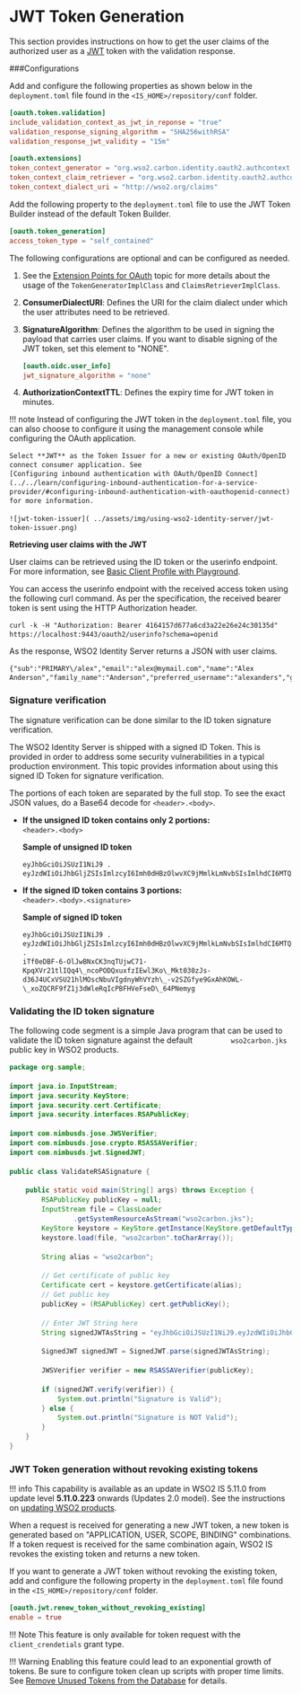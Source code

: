 # JWT Token Generation

This section provides instructions on how to get the user claims of the
authorized user as a
[JWT](https://openid.net/specs/draft-jones-json-web-token-07.html) token
with the validation response.

###Configurations

Add and configure the following properties as shown below in the `deployment.toml` file found in the `<IS_HOME>/repository/conf` folder.  

```toml
[oauth.token.validation]
include_validation_context_as_jwt_in_reponse = "true"
validation_response_signing_algorithm = "SHA256withRSA"
validation_response_jwt_validity = "15m"
```

```toml
[oauth.extensions]
token_context_generator = "org.wso2.carbon.identity.oauth2.authcontext.JWTTokenGenerator"
token_context_claim_retriever = "org.wso2.carbon.identity.oauth2.authcontext.DefaultClaimsRetriever"
token_context_dialect_uri = "http://wso2.org/claims"
```

Add the following property to the `deployment.toml` file to use the JWT Token
Builder instead of the default Token Builder.

```toml
[oauth.token_generation]
access_token_type = "self_contained"
```
    
The following configurations are optional and can be configured as
needed.

1.  See the [Extension Points for OAuth](../../learn/extension-points-for-oauth/#authorizationcontext-token-generator)
    topic for more details about the usage of the `TokenGeneratorImplClass` and `ClaimsRetrieverImplClass`.

2.  **ConsumerDialectURI**: Defines the URI for the claim dialect under
    which the user attributes need to be retrieved.

3.  **SignatureAlgorithm**: Defines the algorithm to be used in signing the
    payload that carries user claims. If you want to disable signing of
    the JWT token, set this element to "NONE".

    ```toml
    [oauth.oidc.user_info]
    jwt_signature_algorithm = "none"
    ```

4.  **AuthorizationContextTTL**: Defines the expiry time for JWT token in
    minutes.

!!! note
    Instead of configuring the JWT token in the
    `deployment.toml` file, you can also choose to configure
    it using the management console while configuring the OAuth application.
    
    Select **JWT** as the Token Issuer for a new or existing OAuth/OpenID
    connect consumer application. See 
    [Configuring inbound authentication with OAuth/OpenID Connect](../../learn/configuring-inbound-authentication-for-a-service-provider/#configuring-inbound-authentication-with-oauthopenid-connect)
    for more information.
    
    ![jwt-token-issuer]( ../assets/img/using-wso2-identity-server/jwt-token-issuer.png) 
    

**Retrieving user claims with the JWT**

User claims can be retrieved using the ID token or the userinfo endpoint. For more information, see [Basic Client Profile with Playground](../../learn/basic-client-profile-with-playground).

You can access the userinfo endpoint with the received access token using the following curl command. As per the specification, the received bearer token is sent using the HTTP Authorization header.

```
curl -k -H "Authorization: Bearer 4164157d677a6cd3a22e26e24c30135d" https://localhost:9443/oauth2/userinfo?schema=openid
```

As the response, WSO2 Identity Server returns a JSON with user claims.

```
{"sub":"PRIMARY\/alex","email":"alex@mymail.com","name":"Alex Anderson","family_name":"Anderson","preferred_username":"alexanders","given_name":"Alex"}
```

### Signature verification

The signature verification can be done similar to the ID token signature
verification.

The WSO2 Identity Server is shipped with a signed ID Token. This is
provided in order to address some security vulnerabilities in a typical
production environment. This topic provides information about using this
signed ID Token for signature verification.

The portions of each token are separated by the full stop. To see the
exact JSON values, do a Base64 decode for `<header>.<body>`.

-   **If the unsigned ID token contains only 2 portions:**  
    `<header>.<body>`  

    **Sample of unsigned ID token**
    ```
    eyJhbGciOiJSUzI1NiJ9 .
    eyJzdWIiOiJhbGljZSIsImlzcyI6Imh0dHBzOlwvXC9jMmlkLmNvbSIsImlhdCI6MTQxNjE1ODU0MX0
    ```

-   **If the signed ID token contains 3 portions:**  
    `<header>.<body>.<signature>`

    **Sample of signed ID token**
    ```
    eyJhbGciOiJSUzI1NiJ9 .
    eyJzdWIiOiJhbGljZSIsImlzcyI6Imh0dHBzOlwvXC9jMmlkLmNvbSIsImlhdCI6MTQxNjE1ODU0MX0
    .
    iTf0eDBF-6-OlJwBNxCK3nqTUjwC71-KpqXVr21tlIQq4\_ncoPODQxuxfzIEwl3Ko\_Mkt030zJs-d36J4UCxVSU21hlMOscNbuVIgdnyWhVYzh\_-v2SZGfye9GxAhKOWL-\_xoZQCRF9fZ1j3dWleRqIcPBFHVeFseD\_64PNemyg
    ```

### Validating the ID token signature

The following code segment is a simple Java program that can be used to
validate the ID token signature against the default
`          wso2carbon.jks         ` public key in WSO2 products.

``` java
package org.sample;

import java.io.InputStream;
import java.security.KeyStore;
import java.security.cert.Certificate;
import java.security.interfaces.RSAPublicKey;

import com.nimbusds.jose.JWSVerifier;
import com.nimbusds.jose.crypto.RSASSAVerifier;
import com.nimbusds.jwt.SignedJWT;

public class ValidateRSASignature {

    public static void main(String[] args) throws Exception {
        RSAPublicKey publicKey = null;
        InputStream file = ClassLoader
                .getSystemResourceAsStream("wso2carbon.jks");
        KeyStore keystore = KeyStore.getInstance(KeyStore.getDefaultType());
        keystore.load(file, "wso2carbon".toCharArray());

        String alias = "wso2carbon";

        // Get certificate of public key
        Certificate cert = keystore.getCertificate(alias);
        // Get public key
        publicKey = (RSAPublicKey) cert.getPublicKey();

        // Enter JWT String here
        String signedJWTAsString = "eyJhbGciOiJSUzI1NiJ9.eyJzdWIiOiJhbGljZSIsImlzcyI6Imh0d";

        SignedJWT signedJWT = SignedJWT.parse(signedJWTAsString);

        JWSVerifier verifier = new RSASSAVerifier(publicKey);

        if (signedJWT.verify(verifier)) {
            System.out.println("Signature is Valid");
        } else {
            System.out.println("Signature is NOT Valid");
        }
    }
}
```

### JWT Token generation without revoking existing tokens

!!! info
    This capability is available as an update in WSO2 IS 5.11.0 from update level **5.11.0.223** onwards (Updates 2.0 model). See the instructions on [updating WSO2 products](https://updates.docs.wso2.com/en/latest/).

When a request is received for generating a new JWT token, a new token is generated based on "APPLICATION, USER, SCOPE, BINDING" combinations. 
If a token request is received for the same combination again, WSO2 IS revokes the existing token and returns a new token.

If you want to generate a JWT token without revoking the existing token, 
add and configure the following property in the `deployment.toml` file found in the `<IS_HOME>/repository/conf` folder.

```toml
[oauth.jwt.renew_token_without_revoking_existing]
enable = true
```

!!! Note
    This feature is only available for token request with the `client_crendetials` grant type. 

!!! Warning
    Enabling this feature could lead to an exponential growth of tokens. 
    Be sure to configure token clean up scripts with proper time limits.
    See [Remove Unused Tokens from the Database](../../setup/removing-unused-tokens-from-the-database) for details.
